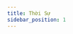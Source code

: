 ```yaml
---
title: Thời Sự
sidebar_position: 1
---
```


<!-- vnexpress-thoi-su:START -->
<!-- vnexpress-thoi-su:END -->